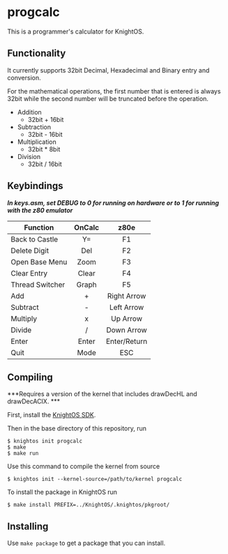 # progcalc
This is a programmer's calculator for KnightOS.



## Functionality

It currently supports 32bit  Decimal, Hexadecimal and Binary entry and conversion. 

For the mathematical operations, the first number that is entered is always 32bit while the second number will be truncated before the operation.

- Addition
	- 32bit + 16bit
- Subtraction
	- 32bit - 16bit
- Multiplication
	- 32bit * 8bit
- Division
	- 32bit / 16bit

## Keybindings
***In keys.asm, set DEBUG to 0 for running on hardware or to 1 for running with the z80 emulator***

|Function			| OnCalc	|z80e			|
|-----------------------------|:---------------:|:---------------------:|
|Back to Castle 	| Y=		|F1				|
|Delete Digit	 	| Del		|F2				|
|Open Base Menu	| Zoom	|F3				|
|Clear Entry	 	| Clear		|F4				|
|Thread Switcher	| Graph	|F5				|
|Add			 	| +			|Right Arrow	|
|Subtract		 	| -			|Left Arrow	|
|Multiply			| x			|Up Arrow		|
|Divide			| /			|Down Arrow	|
|Enter				|Enter		|Enter/Return	|
|Quit				|Mode		|ESC			|


## Compiling
***Requires a version of the kernel that includes drawDecHL and drawDecACIX. ***

First, install the [KnightOS SDK](http://www.knightos.org/sdk).

Then in the base directory of this repository, run

    $ knightos init progcalc
    $ make
    $ make run

Use this command to compile the kernel from source
   
    $ knightos init --kernel-source=/path/to/kernel progcalc

To install the package in KnightOS run

    $ make install PREFIX=../KnightOS/.knightos/pkgroot/
    
## Installing

Use `make package` to get a package that you can install.
